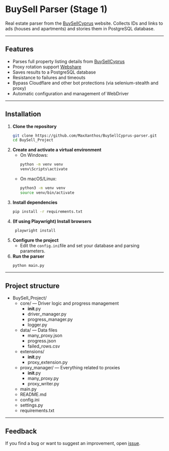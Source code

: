 # BuySell Parser (Stage 1)

Real estate parser from the [BuySellCyprus](https://www.buysellcyprus.com) website.
Collects IDs and links to ads (houses and apartments) and stories them in PostgreSQL database.

---

## Features

- Parses full property listing details from [BuySellCyprus](https://www.buysellcyprus.com)
- Proxy rotation support [Webshare](https://www.webshare.io/)
- Saves results to a PostgreSQL database
- Resistance to failures and timeouts
- Bypass Cloudflare and other bot protections (via selenium-stealth and proxy)
- Automatic configuration and management of WebDriver

---

## Installation

1. **Clone the repository**
    ```bash
    git clone https://github.com/MaxXanthos/BuySellCyprus-parser.git
    cd BuySell_Project
    ```
2. **Create and activate a virtual environment**
   - On Windows:
     ```bash
     python -m venv venv
     venv\Scripts\activate
     ```
   - On macOS/Linux:
     ```bash
     python3 -m venv venv
     source venv/bin/activate
     ```
3. **Install dependencies**
    ```bash
    pip install -r requirements.txt
    ```
4. **(If using Playwright) Install browsers**
    ```bash
     playwright install
     ```
5. **Configure the project**
   - Edit the `config.ini`file and set your database and parsing parameters.
6. **Run the parser**
    ```bash
    python main.py
    ```

---

## Project structure

- BuySell_Project/
  - core/ — Driver logic and progress management
    - __init__.py
    - driver_manager.py
    - progress_manager.py
    - logger.py
  - data/ — Data files
    - many_proxy.json
    - progress.json
    - failed_rows.csv
  - extensions/
    - __init__.py
    - proxy_extension.py
  - proxy_manager/ — Everything related to proxies
    - __init__.py
    - many_proxy.py
    - proxy_writer.py
  - main.py
  - README.md
  - config.ini
  - settings.py
  - requirements.txt

---

## Feedback
If you find a bug or want to suggest an improvement, open [issue](https://github.com/MaxXanthos/BuySellCyprus-parser/issues).